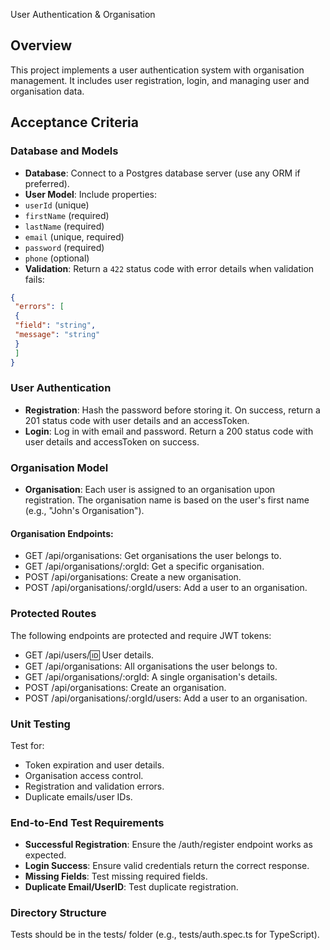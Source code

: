 User Authentication & Organisation
## Overview
This project implements a user authentication system with organisation management. It includes
user registration, login, and managing user and organisation data.
## Acceptance Criteria
### Database and Models
- **Database**: Connect to a Postgres database server (use any ORM if preferred).
- **User Model**: Include properties:
 - `userId` (unique)
 - `firstName` (required)
 - `lastName` (required)
 - `email` (unique, required)
 - `password` (required)
 - `phone` (optional)
- **Validation**: Return a `422` status code with error details when validation fails:
```json
{
 "errors": [
 {
 "field": "string",
 "message": "string"
 }
 ]
}
```
### User Authentication
- **Registration**: Hash the password before storing it. On success, return a 201 status code with
user details and an accessToken.
- **Login**: Log in with email and password. Return a 200 status code with user details and
accessToken on success.
### Organisation Model
- **Organisation**: Each user is assigned to an organisation upon registration. The organisation
name is based on the user's first name (e.g., "John's Organisation").
#### Organisation Endpoints:
- GET /api/organisations: Get organisations the user belongs to.
- GET /api/organisations/:orgId: Get a specific organisation.
- POST /api/organisations: Create a new organisation.
- POST /api/organisations/:orgId/users: Add a user to an organisation.
### Protected Routes
The following endpoints are protected and require JWT tokens:
- GET /api/users/:id: User details.
- GET /api/organisations: All organisations the user belongs to.
- GET /api/organisations/:orgId: A single organisation's details.
- POST /api/organisations: Create an organisation.
- POST /api/organisations/:orgId/users: Add a user to an organisation.
### Unit Testing
Test for:
- Token expiration and user details.
- Organisation access control.
- Registration and validation errors.
- Duplicate emails/user IDs.
### End-to-End Test Requirements
- **Successful Registration**: Ensure the /auth/register endpoint works as expected.
- **Login Success**: Ensure valid credentials return the correct response.
- **Missing Fields**: Test missing required fields.
- **Duplicate Email/UserID**: Test duplicate registration.
### Directory Structure
Tests should be in the tests/ folder (e.g., tests/auth.spec.ts for TypeScript).
